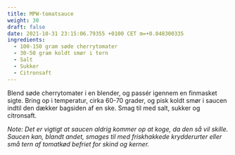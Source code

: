 ```yaml
---
title: MPW-tomatsauce
weight: 30
draft: false
date: 2021-10-31 23:15:06.79355 +0100 CET m=+0.048300335
ingredients:
  - 100-150 gram søde cherrytomater
  - 30-50 gram koldt smør i tern
  - Salt
  - Sukker
  - Citronsaft
---
```




Blend søde cherrytomater i en blender, og passér igennem en finmasket
sigte. Bring op i temperatur, cirka 60-70 grader, og pisk koldt smør i
saucen indtil den dækker bagsiden af en ske. Smag til med salt, sukker
og citronsaft.

*Note: Det er vigtigt at saucen aldrig kommer op at koge, da den så vil
skille. Saucen kan, blandt andet, smages til med friskhakkede
krydderurter eller små tern af tomatkød befriet for skind og kerner.*

